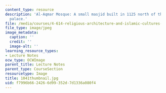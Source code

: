 ```yaml
---
content_type: resource
description: 'Al-Aqmar Mosque: A small masjid built in 1125 north of the caliphal
  palace.'
file: /media/courses/4-614-religious-architecture-and-islamic-cultures-fall-2002/f7996b6624266d99352d7d1336a080f4_1041thumbnail.jpg
file_type: image/jpeg
image_metadata:
  caption: ''
  credit: ''
  image-alt: ''
learning_resource_types:
- Lecture Notes
ocw_type: OCWImage
parent_title: Lecture Notes
parent_type: CourseSection
resourcetype: Image
title: 1041thumbnail.jpg
uid: f7996b66-2426-6d99-352d-7d1336a080f4
---
```

